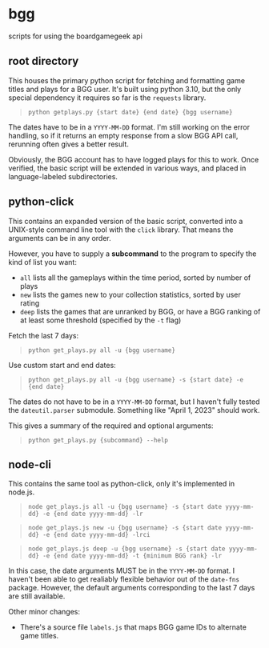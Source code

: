 # bgg
scripts for using the boardgamegeek api

## root directory
This houses the primary python script for fetching and formatting game titles and plays for a BGG user. It's built using python 3.10, but the only special dependency it requires so far is the `requests` library.

> `python getplays.py {start date} {end date} {bgg username}`

The dates have to be in a `YYYY-MM-DD` format. I'm still working on the error handling, so if it returns an empty response from a slow BGG API call, rerunning often gives a better result.

Obviously, the BGG account has to have logged plays for this to work. Once verified, the basic script will be extended in various ways, and placed in language-labeled subdirectories.

## python-click
This contains an expanded version of the basic script, converted into a UNIX-style command line tool with the `click` library. That means the arguments can be in any order.

However, you have to supply a **subcommand** to the program to specify the kind of list you want:
* `all` lists all the gameplays within the time period, sorted by number of plays
* `new` lists the games new to your collection statistics, sorted by user rating
* `deep` lists the games that are unranked by BGG, or have a BGG ranking of at least some threshold (specified by the `-t` flag)

Fetch the last 7 days:
> `python get_plays.py all -u {bgg username}`

Use custom start and end dates:
> `python get_plays.py all -u {bgg username} -s {start date} -e {end date}`

The dates do not have to be in a `YYYY-MM-DD` format, but I haven't fully tested the `dateutil.parser` submodule. Something like "April 1, 2023" should work.

This gives a summary of the required and optional arguments:
> `python get_plays.py {subcommand} --help`

## node-cli
This contains the same tool as python-click, only it's implemented in node.js.

> `node get_plays.js all -u {bgg username} -s {start date yyyy-mm-dd} -e {end date yyyy-mm-dd} -lr`

> `node get_plays.js new -u {bgg username} -s {start date yyyy-mm-dd} -e {end date yyyy-mm-dd} -lrci`

> `node get_plays.js deep -u {bgg username} -s {start date yyyy-mm-dd} -e {end date yyyy-mm-dd} -t {minimum BGG rank} -lr`

In this case, the date arguments MUST be in the `YYYY-MM-DD` format. I haven't been able to get realiably flexible behavior out of the `date-fns` package. However, the default arguments corresponding to the last 7 days are still available.

Other minor changes:
* There's a source file `labels.js` that maps BGG game IDs to alternate game titles.